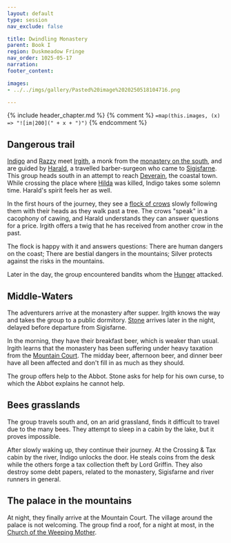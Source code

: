 ```yaml
---
layout: default
type: session
nav_exclude: false

title: Dwindling Monastery
parent: Book I
region: Duskmeadow Fringe
nav_order: 1025-05-17
narration: 
footer_content: 

images:
- ../../imgs/gallery/Pasted%20image%2020250518104716.png

---
```


{% include header_chapter.md %}
{% comment %}
`=map(this.images, (x) => "![im|200](" + x + ")")`
{% endcomment %}

## Dangerous trail

[Indigo](directory/Sigisfarne/Indigo.md) and [Razzy](directory/Sigisfarne/Razvan.md) meet [Irgith](directory/DuskmeadowFringe/Irgith.md), a monk from the [monastery on the south](directory/DuskmeadowFringe/MiddleWatersMinster.md), and are guided by [Harald](directory/Sigisfarne/Harald.md), a travelled barber-surgeon who came to [Sigisfarne](directory/Sigisfarne/index.md).
This group heads south in an attempt to reach [Deverain](directory/Deverain/index.md), the coastal town.
While crossing the place where [Hilda](directory/Sigisfarne/Hilda.md) was killed, Indigo takes some solemn time.
Harald's spirit feels her as well.

In the first hours of the journey, they see a [flock of crows](directory/DuskmeadowFringe/TheChoir.md) slowly following them with their heads as they walk past a tree.
The crows "speak" in a cacophony of cawing, and Harald understands they can answer questions for a price.
Irgith offers a twig that he has received from another crow in the past.

The flock is happy with it and answers questions:
There are human dangers on the coast;
There are bestial dangers in the mountains;
Silver protects against the risks in the mountains.

Later in the day, the group encountered bandits whom the [Hunger](directory/DuskmeadowFringe/TheHunger.md) attacked.

## Middle-Waters

The adventurers arrive at the monastery after supper.
Irgith knows the way and takes the group to a public dormitory.
[Stone](directory/Sigisfarne/Stone.md) arrives later in the night, delayed before departure from Sigisfarne.

In the morning, they have their breakfast beer, which is weaker than usual.
Irgith learns that the monastery has been suffering under heavy taxation from the [Mountain Court](directory/DuskmeadowFringe/MountainCourt.md).
The midday beer, afternoon beer, and dinner beer have all been affected and don't fill in as much as they should.

The group offers help to the Abbot.
Stone asks for help for his own curse, to which the Abbot explains he cannot help.

## Bees grasslands 

The group travels south and, on an arid grassland, finds it difficult to travel due to the many bees.
They attempt to sleep in a cabin by the lake, but it proves impossible.

After slowly waking up, they continue their journey.
At the Crossing & Tax cabin by the river, Indigo unlocks the door.
He steals coins from the desk while the others forge a tax collection theft by Lord Griffin.
They also destroy some debt papers, related to the monastery, Sigisfarne and river runners in general.

## The palace in the mountains

At night, they finally arrive at the Mountain Court.
The village around the palace is not welcoming.
The group find a roof, for a night at most, in the [Church of the Weeping Mother](directory/weepingMother/index.md).